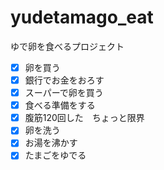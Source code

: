 # yudetamago_eat
ゆで卵を食べるプロジェクト
- [x] 卵を買う  
- [x] 銀行でお金をおろす
- [x] スーパーで卵を買う
- [x] 食べる準備をする
- [x] 腹筋120回した　ちょっと限界
- [x] 卵を洗う
- [x] お湯を沸かす
- [x] たまごをゆでる
